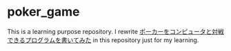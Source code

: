 # poker_game

This is a learning purpose repository.
I rewrite [ポーカーをコンピュータと対戦できるプログラムを書いてみた](https://qiita.com/ryo_yasuda/items/f7d0c77ffb164d9d6f86) in this repository just for my learning.
